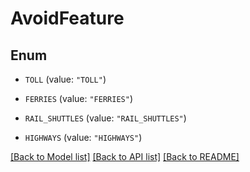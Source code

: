 # AvoidFeature

## Enum


* `TOLL` (value: `"TOLL"`)

* `FERRIES` (value: `"FERRIES"`)

* `RAIL_SHUTTLES` (value: `"RAIL_SHUTTLES"`)

* `HIGHWAYS` (value: `"HIGHWAYS"`)


[[Back to Model list]](../README.md#documentation-for-models) [[Back to API list]](../README.md#documentation-for-api-endpoints) [[Back to README]](../README.md)


